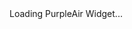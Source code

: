 <html lang="en">
<head>
  <meta charset="UTF-8" />
  <meta name="viewport" content="width=device-width, initial-scale=1.0" />
  <title>PurpleAir AQI - Home</title>
</head>
<body>
  <div id="PurpleAirWidget_260627_module_US_EPA_AQI_conversion_C0_average_10_layer_US_EPA_AQI">
    Loading PurpleAir Widget...
  </div>
  <script src='https://www.purpleair.com/pa.widget.js?key=B7RY7WKWGEB4EC9Y&module=US_EPA_AQI&conversion=C0&average=10&layer=US_EPA_AQI&container=PurpleAirWidget_199435_module_US_EPA_AQI_conversion_C0_average_10_layer_US_EPA_AQI'></script>
</body>
</html>
